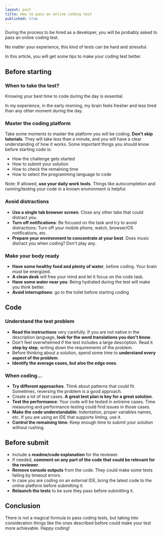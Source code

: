 ```yaml
---
layout: post
title: How to pass an online coding test
published: true
---
```


During the process to be hired as a developer, you will be probably asked to pass an online coding test.

No matter your experience, this kind of tests can be hard and stressful.

In this article, you will get some tips to make your coding test better.

## Before starting

### When to take the test?
Knowing your best time to code during the day is essential.

In my experience, in the early morning, my brain feels fresher and less tired than any other moment during the day.

### Master the coding platform

Take some moments to master the platform you will be coding.
**Don't skip tutorials**. They will take less than a minute, and you will have a clear understanding of how it works.
Some important things you should know before starting code is:
- How the challenge gets started
- How to submit your solution
- How to check the remaining time
- How to select the programming language to code

Note: If allowed, **use your daily work tools**. Things like autocompletion and running/testing your code in a known environment is helpful.

### Avoid distractions
- **Use a single tab browser screen**. Close any other tabs that could distract you.
- **Turn off notifications**: Be focused on the task and try to avoid distractions: Turn off your mobile phone, watch, browser/OS notifications, etc.
- **Prepare your environment to concentrate at your best**. Does music distract you when coding? Don't play any.

### Make your body ready
- **Have some healthy food and plenty of water**, before coding. Your brain must be energized.
- **A clean desk** will free your mind and let it focus on the code task.
- **Have some water near you**: Being hydrated during the test will make you think better.
- **Avoid interruptions**: go to the toilet before starting coding

## Code

### Understand the test problem

- **Read the instructions** very carefully. If you are not native in the description language, **look for the word translations you don't know**.
- Don't feel overwhelmed if the test includes a large description. Read it **step by step**, writing down the requirements of the problem.
- Before thinking about a solution, spend some time to **understand every aspect of the problem**.
- **Identify the average cases, but also the edge ones**.

### When coding...

- **Try different approaches**. Think about patterns that could fit. Sometimes, reversing the problem is a good approach.
- Create a lot of test cases. **A great test plan is key for a great solution**.
- **Test the performance**: Your code will be tested in extreme cases. Time measuring and performance testing could find issues in those cases.
- **Make the code understandable**: Indentation, proper variables names, etc. If you are using an IDE that supports linting, use it.
- **Control the remaining time**: Keep enough time to submit your solution without rushing.

## Before submit

- Include a **readme/code explanation** for the reviewer.
- If needed, **comment on any part of the code that could be relevant for the reviewer**.
- **Remove console outputs** from the code. They could make some tests failing by timeout errors.
- In case you are coding on an external IDE, bring the latest code to the online platform before submitting it.
- **Relaunch the tests** to be sure they pass before submitting it.

## Conclusion

There is not a magical formula to pass coding tests, but taking into consideration things like the ones described before could make your test more achievable.
Happy coding!
